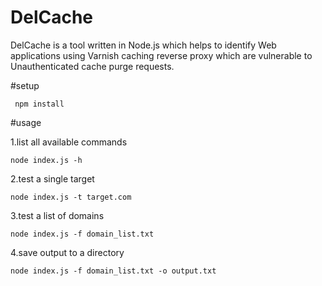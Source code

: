# DelCache

DelCache is a tool written in Node.js which helps to identify
Web applications using Varnish caching reverse proxy which are vulnerable to
Unauthenticated cache purge requests.

#setup

```
 npm install
```
#usage


1.list all available commands
```
node index.js -h
```

2.test a single target
```
node index.js -t target.com
```

3.test a list of domains
```
node index.js -f domain_list.txt
```
4.save output to a directory

```
node index.js -f domain_list.txt -o output.txt

```
